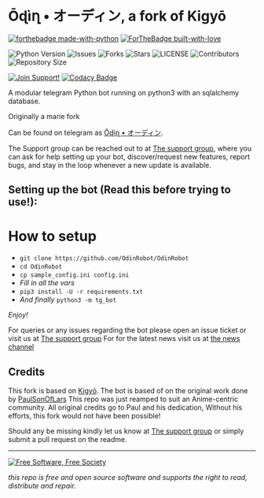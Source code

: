 #  Ōɖìղ • オーディン, a fork of Kigyō

[![forthebadge made-with-python](http://ForTheBadge.com/images/badges/made-with-python.svg)](https://www.python.org/)
[![ForTheBadge built-with-love](http://ForTheBadge.com/images/badges/built-with-love.svg)](https://GitHub.com/itsLuuke/)</br>


![Python Version](https://img.shields.io/badge/python-3.8-green?style=for-the-badge&logo=appveyor)
![Issues](https://img.shields.io/github/issues/OdinRobot/OdinRobot?style=for-the-badge&logo=appveyor)
![Forks](https://img.shields.io/github/forks/OdinRobot/OdinRobot?style=for-the-badge&logo=appveyor)
![Stars](https://img.shields.io/github/stars/OdinRobot/OdinRobot?style=for-the-badge&logo=appveyor)
![LICENSE](https://img.shields.io/github/license/OdinRobot/OdinRobot?style=for-the-badge&logo=appveyor)
![Contributors](https://img.shields.io/github/contributors/OdinRobot/OdinRobot?style=for-the-badge&logo=appveyor)
![Repository Size](https://img.shields.io/github/repo-size/OdinRobot/OdinRobot?style=for-the-badge&logo=appveyor)</br>


[![Join Support!](https://img.shields.io/badge/Support%20Chat-SupportGroup-red)](https://t.me/TheBotsSupport)
[![Codacy Badge](https://app.codacy.com/project/badge/Grade/cfb691a93a064d9ea753ef2b5fccf797)](https://www.codacy.com/manual/OdinRobot/OdinRobot?utm_source=github.com&amp;utm_medium=referral&amp;utm_content=OdinRobot/OdinRobot&amp;utm_campaign=Badge_Grade)


A modular telegram Python bot running on python3 with an sqlalchemy database.

Originally a marie fork

Can be found on telegram as [Ōɖìղ • オーディン](https://t.me/OdinRobot).

The Support group can be reached out to at [The support group](https://t.me/TheBotsSupport), where you can ask for help setting up your bot, discover/request new features, report bugs, and stay in the loop whenever a new update is available.



## Setting up the bot (Read this before trying to use!):


# How to setup

- `git clone https://github.com/OdinRobot/OdinRobot`
- `cd OdinRobot`
- `cp sample_config.ini config.ini`
- *Fill in all the vars*
- `pip3 install -U -r requirements.txt`
- *And finally* `python3 -m tg_bot`

*Enjoy!*


For queries or any issues regarding the bot please open an issue ticket or visit us at [The support group](https://t.me/TheBotsSupport) 
For for the latest news visit us at [the news channel](https://t.me/LukeBots) 

## Credits
This fork is based on [Kigyō](https://github.com/Dank-del/EnterpriseALRobot).
The bot is based of on the original work done by [PaulSonOfLars](https://github.com/PaulSonOfLars)
This repo was just reamped to suit an Anime-centric community. All original credits go to Paul and his dedication, Without his efforts, this fork would not have been possible!


Should any be missing kindly let us know at [The support group](https://t.me/TheBotsSupport) or simply submit a pull request on the readme.


-------------------------------------------------------------------------------------


<a href="http://u.fsf.org/16e"><img src="https://static.fsf.org/nosvn/images/badges/fsfs_icons_red-bg.png" alt="Free Software, Free Society"></a>   

*this repo is free and open source software and supports the right to read, distribute and repair.*
